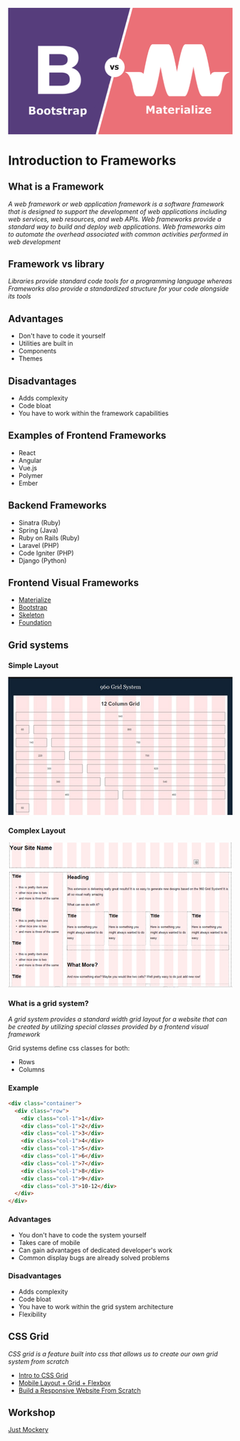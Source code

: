 ![Bootstrap vs Materialize](bootstrap-vs-materialize.png)

# Introduction to Frameworks

## What is a Framework

_A web framework or web application framework is a software framework that is designed to support the development of web applications including web services, web resources, and web APIs. Web frameworks provide a standard way to build and deploy web applications. Web frameworks aim to automate the overhead associated with common activities performed in web development_

## Framework vs library

_Libraries provide standard code tools for a programming language whereas Frameworks also provide a standardized structure for your code alongside its tools_

## Advantages

- Don't have to code it yourself
- Utilities are built in
- Components
- Themes

## Disadvantages

- Adds complexity
- Code bloat
- You have to work within the framework capabilities

## Examples of Frontend Frameworks

- React
- Angular
- Vue.js
- Polymer
- Ember

## Backend Frameworks

- Sinatra (Ruby)
- Spring (Java)
- Ruby on Rails (Ruby)
- Laravel (PHP)
- Code Igniter (PHP)
- Django (Python)

## Frontend Visual Frameworks
- [Materialize](http://materializecss.com/)
- [Bootstrap](https://getbootstrap.com/)
- [Skeleton](http://getskeleton.com/)
- [Foundation](https://foundation.zurb.com/)

## Grid systems

### Simple Layout
<img src="grid.jpg">

### Complex Layout
<img src="grid-with-text.png">

### What is a grid system?

_A grid system provides a standard width grid layout for a website that can be created by utilizing special classes provided by a frontend visual framework_

Grid systems define css classes for both:
- Rows
- Columns

### Example

```html
<div class="container">
  <div class="row">
    <div class="col-1">1</div>
    <div class="col-1">2</div>
    <div class="col-1">3</div>
    <div class="col-1">4</div>
    <div class="col-1">5</div>
    <div class="col-1">6</div>
    <div class="col-1">7</div>
    <div class="col-1">8</div>
    <div class="col-1">9</div>
    <div class="col-3">10-12</div>
  </div>
</div>
```

### Advantages

- You don't have to code the system yourself 
- Takes care of mobile
- Can gain advantages of dedicated developer's work
- Common display bugs are already solved problems

### Disadvantages

- Adds complexity
- Code bloat
- You have to work within the grid system architecture
- Flexibility

## CSS Grid

_CSS grid is a feature built into css that allows us to create our own grid system from scratch_

- [Intro to CSS Grid](https://youtu.be/jV8B24rSN5o)
- [Mobile Layout + Grid + Flexbox](https://youtu.be/M3qBpPw77qo)
- [Build a Responsive Website From Scratch](https://youtu.be/moBhzSC455o)

## Workshop

[Just Mockery](https://drive.google.com/open?id=1dMFzofpjUKETl_fxu9tPygqJ9zIv5gtN7XJqLu4-qpk)